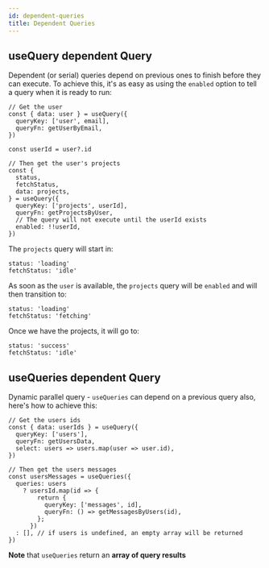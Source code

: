 ```yaml
---
id: dependent-queries
title: Dependent Queries
---
```


## useQuery dependent Query

Dependent (or serial) queries depend on previous ones to finish before they can execute. To achieve this, it's as easy as using the `enabled` option to tell a query when it is ready to run:

[//]: # 'Example'

```tsx
// Get the user
const { data: user } = useQuery({
  queryKey: ['user', email],
  queryFn: getUserByEmail,
})

const userId = user?.id

// Then get the user's projects
const {
  status,
  fetchStatus,
  data: projects,
} = useQuery({
  queryKey: ['projects', userId],
  queryFn: getProjectsByUser,
  // The query will not execute until the userId exists
  enabled: !!userId,
})
```

[//]: # 'Example'

The `projects` query will start in:

```tsx
status: 'loading'
fetchStatus: 'idle'
```

As soon as the `user` is available, the `projects` query will be `enabled` and will then transition to:

```tsx
status: 'loading'
fetchStatus: 'fetching'
```

Once we have the projects, it will go to:

```tsx
status: 'success'
fetchStatus: 'idle'
```

## useQueries dependent Query

Dynamic parallel query - `useQueries` can depend on a previous query also, here's how to achieve this:

[//]: # 'Example'

```tsx
// Get the users ids
const { data: userIds } = useQuery({
  queryKey: ['users'],
  queryFn: getUsersData,
  select: users => users.map(user => user.id),
})

// Then get the users messages
const usersMessages = useQueries({
  queries: users
    ? usersId.map(id => {
        return {
          queryKey: ['messages', id],
          queryFn: () => getMessagesByUsers(id),
        };
      })
  : [], // if users is undefined, an empty array will be returned
})
```

**Note** that `useQueries` return an **array of query results**
